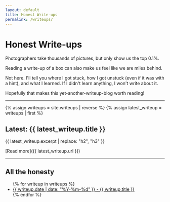 ```yaml
---
layout: default
title: Honest Write-ups
permalink: /writeups/
---
```


# Honest Write-ups

Photographers take thousands of pictures, but only show us the top 0.1%.

Reading a write-up of a box can also make us feel like we are miles behind.

Not here. I'll tell you where I got stuck, how I got unstuck (even if it was with a hint), and what I learned. If I didn't learn anything, I won't write about it.

Hopefully that makes this yet-another-writeup-blog worth reading!

---

{% assign writeups = site.writeups | reverse %}
{% assign latest_writeup = writeups | first %}

## Latest: {{ latest_writeup.title }}

{{ latest_writeup.excerpt | replace: "h2", "h3" }}

[Read more]({{ latest_writeup.url }})

---

## All the honesty

<ul>
  {% for writeup in writeups %}
    <li><a href="{{ writeup.url }}">{{ writeup.date | date: "%Y-%m-%d" }} - {{ writeup.title }}</a></li>
  {% endfor %}
</ul>
